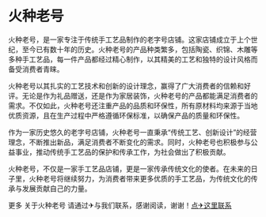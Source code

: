 # 火种老号

火种老号，是一家专注于传统手工艺品制作的老字号店铺。这家店铺成立于上个世纪，至今已有数十年的历史。火种老号的产品种类繁多，包括陶瓷、织锦、木雕等多种手工艺品，每一件产品都经过精心制作，以其精美的工艺和独特的设计风格而备受消费者青睐。

火种老号以其扎实的工艺技术和创新的设计理念，赢得了广大消费者的信赖和好评。无论是作为礼品赠送，还是作为家居装饰，火种老号的产品都能满足消费者的需求。不仅如此，火种老号还注重产品的品质和环保性，所有原材料均来源于当地优质资源，且在生产过程中严格遵循环保标准，以确保产品的质量和环保性。

作为一家历史悠久的老字号店铺，火种老号一直秉承“传统工艺、创新设计”的经营理念，不断推出新品，满足消费者不断变化的需求。同时，火种老号也积极参与公益事业，推动传统手工艺品的保护和传承工作，为社会做出了积极贡献。

火种老号，不仅是一家手工艺品店铺，更是一家传承传统文化的使者。在未来的日子里，火种老号将继续努力，为消费者带来更多优质的手工艺品，为传统文化的传承与发展贡献自己的力量。

更多 关于火种老号 请通过✈与我们联系，感谢阅读，谢谢！[点✈这里联系](https://t.me/lm999bot)
